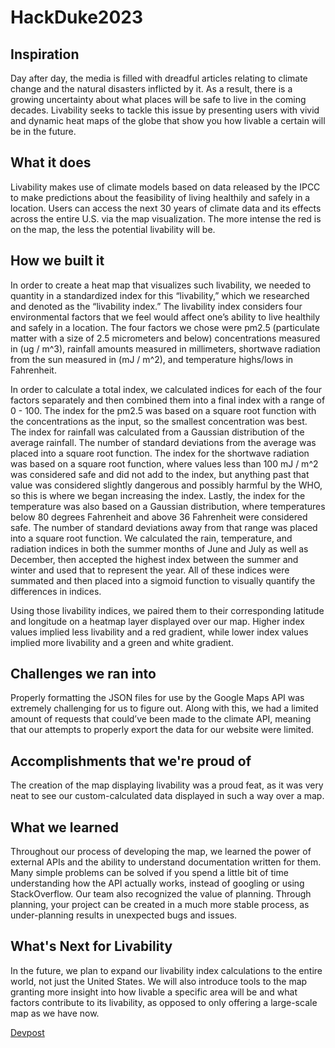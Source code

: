# HackDuke2023

## Inspiration

Day after day, the media is filled with dreadful articles relating to climate change and the natural disasters inflicted by it. As a result, there is a growing uncertainty about what places will be safe to live in the coming decades. Livability seeks to tackle this issue by presenting users with vivid and dynamic heat maps of the globe that show you how livable a certain will be in the future.

## What it does

Livability makes use of climate models based on data released by the IPCC to make predictions about the feasibility of living healthily and safely in a location. Users can access the next 30 years of climate data and its effects across the entire U.S. via the map visualization. The more intense the red is on the map, the less the potential livability will be.

## How we built it

In order to create a heat map that visualizes such livability, we needed to quantity in a standardized index for this “livability,” which we researched and denoted as the “livability index.” The livability index considers four environmental factors that we feel would affect one’s ability to live healthily and safely in a location. The four factors we chose were pm2.5 (particulate matter with a size of 2.5 micrometers and below) concentrations measured in (ug / m^3), rainfall amounts measured in millimeters, shortwave radiation from the sun measured in (mJ / m^2), and temperature highs/lows in Fahrenheit.

In order to calculate a total index, we calculated indices for each of the four factors separately and then combined them into a final index with a range of 0 - 100. The index for the pm2.5 was based on a square root function with the concentrations as the input, so the smallest concentration was best. The index for rainfall was calculated from a Gaussian distribution of the average rainfall. The number of standard deviations from the average was placed into a square root function. The index for the shortwave radiation was based on a square root function, where values less than 100 mJ / m^2 was considered safe and did not add to the index, but anything past that value was considered slightly dangerous and possibly harmful by the WHO, so this is where we began increasing the index. Lastly, the index for the temperature was also based on a Gaussian distribution, where temperatures below 80 degrees Fahrenheit and above 36 Fahrenheit were considered safe. The number of standard deviations away from that range was placed into a square root function. We calculated the rain, temperature, and radiation indices in both the summer months of June and July as well as December, then accepted the highest index between the summer and winter and used that to represent the year. All of these indices were summated and then placed into a sigmoid function to visually quantify the differences in indices.

Using those livability indices, we paired them to their corresponding latitude and longitude on a heatmap layer displayed over our map. Higher index values implied less livability and a red gradient, while lower index values implied more livability and a green and white gradient.

## Challenges we ran into

Properly formatting the JSON files for use by the Google Maps API was extremely challenging for us to figure out. Along with this, we had a limited amount of requests that could’ve been made to the climate API, meaning that our attempts to properly export the data for our website were limited.

## Accomplishments that we're proud of

The creation of the map displaying livability was a proud feat, as it was very neat to see our custom-calculated data displayed in such a way over a map.

## What we learned

Throughout our process of developing the map, we learned the power of external APIs and the ability to understand documentation written for them. Many simple problems can be solved if you spend a little bit of time understanding how the API actually works, instead of googling or using StackOverflow. Our team also recognized the value of planning. Through planning, your project can be created in a much more stable process, as under-planning results in unexpected bugs and issues.

## What's Next for Livability

In the future, we plan to expand our livability index calculations to the entire world, not just the United States. We will also introduce tools to the map granting more insight into how livable a specific area will be and what factors contribute to its livability, as opposed to only offering a large-scale map as we have now.

[Devpost](https://devpost.com/software/livability-ry06i5) 

